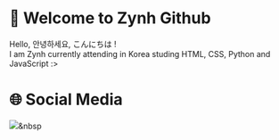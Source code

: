 # 🐬 Welcome to Zynh Github
Hello, 안녕하세요, こんにちは !</br>I am Zynh currently attending in Korea studing HTML, CSS, Python and JavaScript :>

# 🌐 Social Media
<img src="https://img.shields.io/badge/Python-3766AB?style=flat-square&logo=Python&logoColor=white"/></a>&nbsp 
